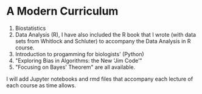 # A Modern Curriculum 

1. Biostatistics
2. Data Analysis (R), I have also included the R book that I wrote (with data sets from Whitlock and Schluter) to accompany the Data Analysis in R course.
3. Introduction to progamming for biologists' (Python)
4. "Exploring Bias in Algorithms: the New 'Jim Code'" 
5. "Focusing on Bayes' Theorem" are all available.

I will add Jupyter notebooks and rmd files that accompany each lecture of each course as time allows. 
